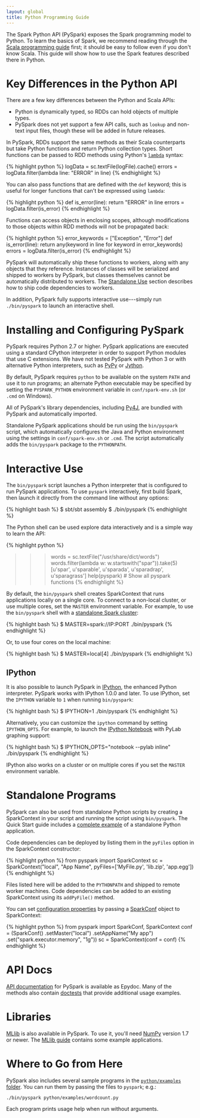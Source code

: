 ```yaml
---
layout: global
title: Python Programming Guide
---
```



The Spark Python API (PySpark) exposes the Spark programming model to Python.
To learn the basics of Spark, we recommend reading through the
[Scala programming guide](scala-programming-guide.html) first; it should be
easy to follow even if you don't know Scala.
This guide will show how to use the Spark features described there in Python.


# Key Differences in the Python API

There are a few key differences between the Python and Scala APIs:

* Python is dynamically typed, so RDDs can hold objects of multiple types.
* PySpark does not yet support a few API calls, such as `lookup` and non-text input files, though these will be added in future releases.

In PySpark, RDDs support the same methods as their Scala counterparts but take Python functions and return Python collection types.
Short functions can be passed to RDD methods using Python's [`lambda`](http://www.diveintopython.net/power_of_introspection/lambda_functions.html) syntax:

{% highlight python %}
logData = sc.textFile(logFile).cache()
errors = logData.filter(lambda line: "ERROR" in line)
{% endhighlight %}

You can also pass functions that are defined with the `def` keyword; this is useful for longer functions that can't be expressed using `lambda`:

{% highlight python %}
def is_error(line):
    return "ERROR" in line
errors = logData.filter(is_error)
{% endhighlight %}

Functions can access objects in enclosing scopes, although modifications to those objects within RDD methods will not be propagated back:

{% highlight python %}
error_keywords = ["Exception", "Error"]
def is_error(line):
    return any(keyword in line for keyword in error_keywords)
errors = logData.filter(is_error)
{% endhighlight %}

PySpark will automatically ship these functions to workers, along with any objects that they reference.
Instances of classes will be serialized and shipped to workers by PySpark, but classes themselves cannot be automatically distributed to workers.
The [Standalone Use](#standalone-use) section describes how to ship code dependencies to workers.

In addition, PySpark fully supports interactive use---simply run `./bin/pyspark` to launch an interactive shell.


# Installing and Configuring PySpark

PySpark requires Python 2.7 or higher.
PySpark applications are executed using a standard CPython interpreter in order to support Python modules that use C extensions.
We have not tested PySpark with Python 3 or with alternative Python interpreters, such as [PyPy](http://pypy.org/) or [Jython](http://www.jython.org/).

By default, PySpark requires `python` to be available on the system `PATH` and use it to run programs; an alternate Python executable may be specified by setting the `PYSPARK_PYTHON` environment variable in `conf/spark-env.sh` (or `.cmd` on Windows).

All of PySpark's library dependencies, including [Py4J](http://py4j.sourceforge.net/), are bundled with PySpark and automatically imported.

Standalone PySpark applications should be run using the `bin/pyspark` script, which automatically configures the Java and Python environment using the settings in `conf/spark-env.sh` or `.cmd`.
The script automatically adds the `bin/pyspark` package to the `PYTHONPATH`.


# Interactive Use

The `bin/pyspark` script launches a Python interpreter that is configured to run PySpark applications. To use `pyspark` interactively, first build Spark, then launch it directly from the command line without any options:

{% highlight bash %}
$ sbt/sbt assembly
$ ./bin/pyspark
{% endhighlight %}

The Python shell can be used explore data interactively and is a simple way to learn the API:

{% highlight python %}
>>> words = sc.textFile("/usr/share/dict/words")
>>> words.filter(lambda w: w.startswith("spar")).take(5)
[u'spar', u'sparable', u'sparada', u'sparadrap', u'sparagrass']
>>> help(pyspark) # Show all pyspark functions
{% endhighlight %}

By default, the `bin/pyspark` shell creates SparkContext that runs applications locally on a single core.
To connect to a non-local cluster, or use multiple cores, set the `MASTER` environment variable.
For example, to use the `bin/pyspark` shell with a [standalone Spark cluster](spark-standalone.html):

{% highlight bash %}
$ MASTER=spark://IP:PORT ./bin/pyspark
{% endhighlight %}

Or, to use four cores on the local machine:

{% highlight bash %}
$ MASTER=local[4] ./bin/pyspark
{% endhighlight %}


## IPython

It is also possible to launch PySpark in [IPython](http://ipython.org), the 
enhanced Python interpreter. PySpark works with IPython 1.0.0 and later. To 
use IPython, set the `IPYTHON` variable to `1` when running `bin/pyspark`:

{% highlight bash %}
$ IPYTHON=1 ./bin/pyspark
{% endhighlight %}

Alternatively, you can customize the `ipython` command by setting `IPYTHON_OPTS`. For example, to launch
the [IPython Notebook](http://ipython.org/notebook.html) with PyLab graphing support:

{% highlight bash %}
$ IPYTHON_OPTS="notebook --pylab inline" ./bin/pyspark
{% endhighlight %}

IPython also works on a cluster or on multiple cores if you set the `MASTER` environment variable.


# Standalone Programs

PySpark can also be used from standalone Python scripts by creating a SparkContext in your script and running the script using `bin/pyspark`.
The Quick Start guide includes a [complete example](quick-start.html#a-standalone-app-in-python) of a standalone Python application.

Code dependencies can be deployed by listing them in the `pyFiles` option in the SparkContext constructor:

{% highlight python %}
from pyspark import SparkContext
sc = SparkContext("local", "App Name", pyFiles=['MyFile.py', 'lib.zip', 'app.egg'])
{% endhighlight %}

Files listed here will be added to the `PYTHONPATH` and shipped to remote worker machines.
Code dependencies can be added to an existing SparkContext using its `addPyFile()` method.

You can set [configuration properties](configuration.html#spark-properties) by passing a
[SparkConf](api/pyspark/pyspark.conf.SparkConf-class.html) object to SparkContext:

{% highlight python %}
from pyspark import SparkConf, SparkContext
conf = (SparkConf()
         .setMaster("local")
         .setAppName("My app")
         .set("spark.executor.memory", "1g"))
sc = SparkContext(conf = conf)
{% endhighlight %}

# API Docs

[API documentation](api/pyspark/index.html) for PySpark is available as Epydoc.
Many of the methods also contain [doctests](http://docs.python.org/2/library/doctest.html) that provide additional usage examples.

# Libraries

[MLlib](mllib-guide.html) is also available in PySpark. To use it, you'll need
[NumPy](http://www.numpy.org) version 1.7 or newer. The [MLlib guide](mllib-guide.html) contains
some example applications.

# Where to Go from Here

PySpark also includes several sample programs in the [`python/examples` folder](https://github.com/apache/incubator-spark/tree/master/python/examples).
You can run them by passing the files to `pyspark`; e.g.:

    ./bin/pyspark python/examples/wordcount.py

Each program prints usage help when run without arguments.
